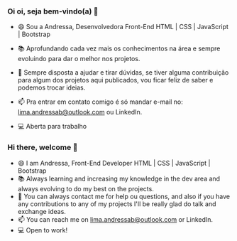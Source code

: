 ### Oi oi, seja bem-vindo(a) 👋

- 😄 Sou a Andressa, Desenvolvedora Front-End HTML | CSS | JavaScript | Bootstrap

- 📚 Aprofundando cada vez mais os conhecimentos na área e sempre evoluindo para dar o melhor nos projetos.

- 💬 Sempre disposta a ajudar e tirar dúvidas, se tiver alguma contribuição para algum dos projetos aqui publicados, vou ficar feliz de saber e podemos trocar ideias.

- 📫 Pra entrar em contato comigo é só mandar e-mail no: lima.andressab@outlook.com ou LinkedIn.

- 💻 Aberta para trabalho



### Hi there, welcome 👋

- 😄 I am Andressa, Front-End Developer HTML | CSS | JavaScript | Bootstrap
- 📚 Always learning and increasing my knowledge in the dev area and always evolving to do my best on the projects.
- 💬 You can always contact me for help ou questions, and also if you have any contributions to any of my projects I'll be really glad do talk and exchange ideas. 
- 📫 You can reach me on lima.andressab@outlook.com or LinkedIn.
- 💻 Open to work!
